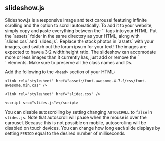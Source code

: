 <h2>slideshow.js</h2>
Slideshow.js is a responsive image and text carousel featuring infinite scrolling and the option to scroll automatically. To add it to your website, simply copy and paste everything between the `<body>` tags into your HTML. Put the `assets` folder in the same directory as your HTML, along with `slides.css` and `slides.js`. Replace the stock photos in `assets` with your images, and switch out the lorum ipsum for your text! The images are expected to have a 3:2 width:height ratio. The slideshow can accomodate more or less images than it currently has, just add or remove the `<div class="carousel-slide">` elements. Make sure to preserve all the class names and IDs.

Add the following to the `<head>` section of your HTML:

`<link rel="stylesheet" href="assets/font-awesome-4.7.0/css/font-awesome.min.css" />`

`<link rel="stylesheet" href="slides.css" />`

`<script src="slides.js"></script>`

You can disable autoscrolling by setting changing `AUTOSCROLL` to `false` in `slides.js`. Note that autoscroll will pause when the mouse is over the carousel. Because this is not possible on mobile, autoscrolling will be disabled on touch devices. You can change how long each slide displays by setting `PERIOD` equal to the desired number of milliseconds.
